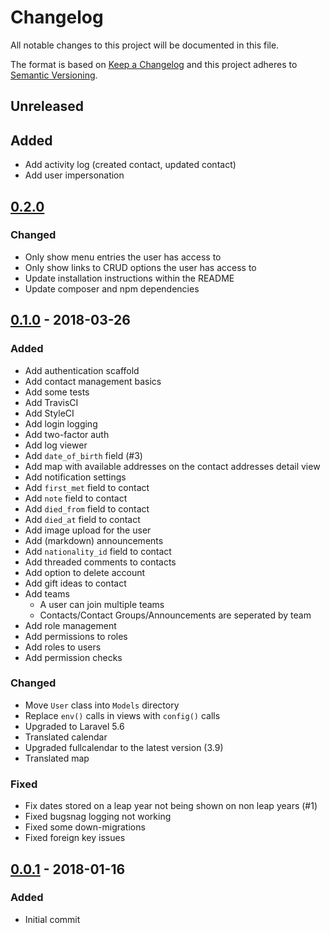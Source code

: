 # Changelog
All notable changes to this project will be documented in this file.

The format is based on [Keep a Changelog](http://keepachangelog.com/en/1.0.0/)
and this project adheres to [Semantic Versioning](http://semver.org/spec/v2.0.0.html).

## Unreleased
## Added
- Add activity log (created contact, updated contact)
- Add user impersonation

## [0.2.0]
### Changed
- Only show menu entries the user has access to
- Only show links to CRUD options the user has access to
- Update installation instructions within the README
- Update composer and npm dependencies

## [0.1.0] - 2018-03-26
### Added
- Add authentication scaffold
- Add contact management basics
- Add some tests
- Add TravisCI
- Add StyleCI
- Add login logging
- Add two-factor auth
- Add log viewer
- Add `date_of_birth` field (#3)
- Add map with available addresses on the contact addresses detail view
- Add notification settings
- Add `first_met` field to contact
- Add `note` field to contact
- Add `died_from` field to contact
- Add `died_at` field to contact
- Add image upload for the user
- Add (markdown) announcements
- Add `nationality_id` field to contact
- Add threaded comments to contacts
- Add option to delete account
- Add gift ideas to contact
- Add teams
  - A user can join multiple teams
  - Contacts/Contact Groups/Announcements are seperated by team
- Add role management
- Add permissions to roles
- Add roles to users
- Add permission checks

### Changed
- Move `User` class into `Models` directory
- Replace `env()` calls in views with `config()` calls
- Upgraded to Laravel 5.6
- Translated calendar
- Upgraded fullcalendar to the latest version (3.9)
- Translated map

### Fixed
- Fix dates stored on a leap year not being shown on non leap years (#1)
- Fixed bugsnag logging not working
- Fixed some down-migrations
- Fixed foreign key issues

## [0.0.1] - 2018-01-16
### Added
 - Initial commit


[0.2.0]: https://github.com/alexanderglueck/contacts/compare/0.1.0...0.2.0
[0.1.0]: https://github.com/alexanderglueck/contacts/compare/0.0.1...0.1.0
[0.0.1]: https://github.com/alexanderglueck/contacts/releases/tag/0.0.1
